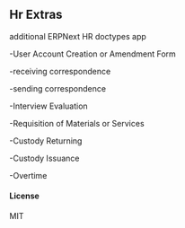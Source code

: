 ## Hr Extras

additional ERPNext HR doctypes app

-User Account Creation or Amendment Form

-receiving correspondence

-sending correspondence

-Interview Evaluation

-Requisition of Materials or Services

-Custody Returning

-Custody Issuance

-Overtime

#### License

MIT

